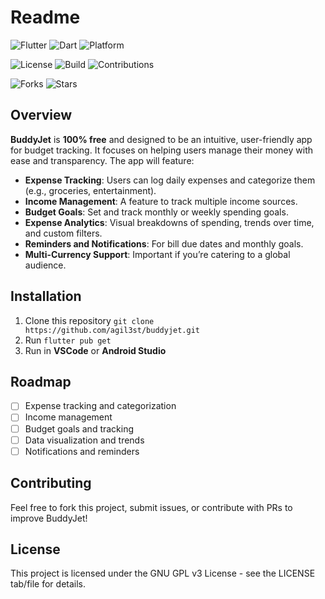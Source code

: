# Readme

![Flutter](https://img.shields.io/badge/Flutter-3.24.1-blue?logo=flutter)
![Dart](https://img.shields.io/badge/Dart-3.5.1-blue?logo=dart)
![Platform](https://img.shields.io/badge/platform-Android%20%7C%20Web%20%7C%20(soon)%20iOS,%20Windows,%20MacOS-orange)

![License](https://img.shields.io/badge/license-GPLv3-blue)
![Build](https://img.shields.io/badge/build-passing-brightgreen)
![Contributions](https://img.shields.io/badge/contributions-welcome-brightgreen)

![Forks](https://img.shields.io/github/forks/agil3st/buddyjet)
![Stars](https://img.shields.io/github/stars/agil3st/buddyjet)

## Overview

**BuddyJet** is **100% free** and designed to be an intuitive, user-friendly app for budget tracking. It focuses on helping users manage their money with ease and transparency. The app will feature:

* **Expense Tracking**: Users can log daily expenses and categorize them (e.g., groceries, entertainment).
* **Income Management**: A feature to track multiple income sources.
* **Budget Goals**: Set and track monthly or weekly spending goals.
* **Expense Analytics**: Visual breakdowns of spending, trends over time, and custom filters.
* **Reminders and Notifications**: For bill due dates and monthly goals.
* **Multi-Currency Support**: Important if you’re catering to a global audience.

## Installation

1. Clone this repository
   `git clone https://github.com/agil3st/buddyjet.git`
2. Run `flutter pub get`
3. Run in **VSCode** or **Android Studio**

## Roadmap

- [ ] Expense tracking and categorization
- [ ] Income management
- [ ] Budget goals and tracking
- [ ] Data visualization and trends
- [ ] Notifications and reminders

## Contributing

Feel free to fork this project, submit issues, or contribute with PRs to improve BuddyJet!

## License

This project is licensed under the GNU GPL v3 License - see the LICENSE tab/file for details.



